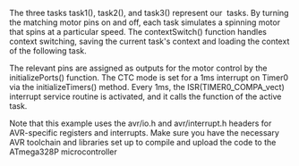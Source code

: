 The three tasks task1(), task2(), and task3() represent our  tasks. By turning the matching motor pins on and off, each task simulates a spinning motor that spins at a particular speed. The contextSwitch() function handles context switching, saving the current task's context and loading the context of the following task.


The relevant pins are assigned as outputs for the motor control by the initializePorts() function. The CTC mode is set for a 1ms interrupt on Timer0 via the initializeTimers() method. Every 1ms, the ISR(TIMER0_COMPA_vect) interrupt service routine is activated, and it calls the function of the active task.

Note that this example uses the avr/io.h and avr/interrupt.h headers for AVR-specific registers and interrupts. Make sure you have the necessary AVR toolchain and libraries set up to compile and upload the code to the ATmega328P microcontroller

